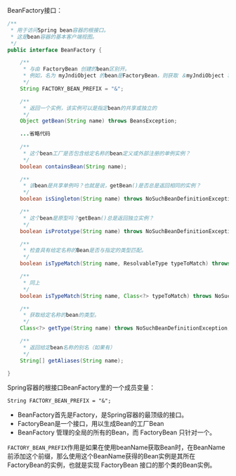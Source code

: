 BeanFactory接口：

```java
/**
 * 用于访问Spring bean容器的根接口。
 * 这是bean容器的基本客户端视图。
 */
public interface BeanFactory {

	/**
	 * 与由 FactoryBean 创建的bean区别开。
	 * 例如，名为 myJndiObject 的bean是FactoryBean，则获取 ＆myJndiObject 将返回工厂，而不是工厂返回的实例。
	 */
	String FACTORY_BEAN_PREFIX = "&";

	/**
	 * 返回一个实例，该实例可以是指定bean的共享或独立的
	 */
	Object getBean(String name) throws BeansException;

    ...省略代码
    
	/**
	 * 这个bean工厂是否包含给定名称的bean定义或外部注册的单例实例？
	 */
	boolean containsBean(String name);

	/**
	 * 该bean是共享单例吗？也就是说，getBean()是否总是返回相同的实例？
	 */
	boolean isSingleton(String name) throws NoSuchBeanDefinitionException;

	/**
	 * 这个bean是原型吗？getBean()总是返回独立实例？
	 */
	boolean isPrototype(String name) throws NoSuchBeanDefinitionException;

	/**
	 * 检查具有给定名称的Bean是否与指定的类型匹配。
	 */
	boolean isTypeMatch(String name, ResolvableType typeToMatch) throws NoSuchBeanDefinitionException;

	/**
	 * 同上
	 */
	boolean isTypeMatch(String name, Class<?> typeToMatch) throws NoSuchBeanDefinitionException;

	/**
	 * 获取给定名称的bean的类型。
	 */
	Class<?> getType(String name) throws NoSuchBeanDefinitionException;

	/**
	 * 返回给定bean名称的别名（如果有）
	 */
	String[] getAliases(String name);

}
```

Spring容器的根接口BeanFactory里的一个成员变量：

`String FACTORY_BEAN_PREFIX = "&";`

- BeanFactory首先是Factory，是Spring容器的最顶级的接口。
- FactoryBean是一个接口，用以生成Bean的工厂Bean
- BeanFactory 管理的全局的所有的Bean，而 FactoryBean 只针对一个。

`FACTORY_BEAN_PREFIX`作用是如果在使用beanName获取Bean时，在BeanName前添加这个前缀，那么使用这个BeanName获得的Bean实例是其所在FactoryBean的实例，也就是实现 FactoryBean 接口的那个类的Bean实例。

